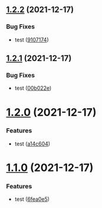 ## [1.2.2](https://github.com/makotot/github-package-playground/compare/v1.2.1...v1.2.2) (2021-12-17)


### Bug Fixes

* test ([9107174](https://github.com/makotot/github-package-playground/commit/9107174f98df5a7381645b5756eb85c5561523e9))

## [1.2.1](https://github.com/makotot/github-package-playground/compare/v1.2.0...v1.2.1) (2021-12-17)


### Bug Fixes

* test ([00b022e](https://github.com/makotot/github-package-playground/commit/00b022ec6680655fee89478a9f3c5060d72dc739))

# [1.2.0](https://github.com/makotot/github-package-playground/compare/v1.1.0...v1.2.0) (2021-12-17)


### Features

* test ([a14c604](https://github.com/makotot/github-package-playground/commit/a14c604479baa2433fde18c193674562d945d543))

# [1.1.0](https://github.com/makotot/github-package-playground/compare/v1.0.14...v1.1.0) (2021-12-17)


### Features

* test ([6fea0e5](https://github.com/makotot/github-package-playground/commit/6fea0e52f4d807a752fbd5142a3a435e0f4e0ea6))
